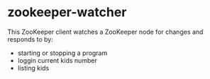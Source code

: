 # zookeeper-watcher

This ZooKeeper client watches a ZooKeeper node for changes and responds to by: 
* starting or stopping a program
* loggin current kids number
* listing kids
